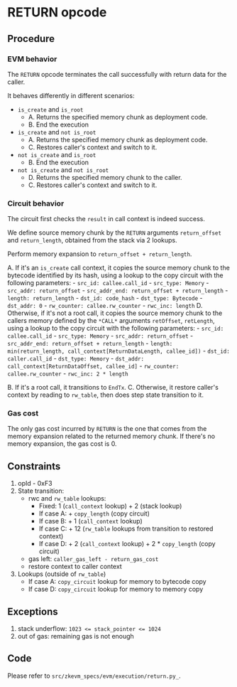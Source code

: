 # RETURN opcode

## Procedure

### EVM behavior

The `RETURN` opcode terminates the call successfully with return data for the
caller.

It behaves differently in different scenarios:

- `is_create` and `is_root`
    - A. Returns the specified memory chunk as deployment code.
    - B. End the execution
- `is_create` and `not is_root`
    - A. Returns the specified memory chunk as deployment code.
    - C. Restores caller's context and switch to it.
- `not is_create` and `is_root`
    - B. End the execution
- `not is_create` and `not is_root`
    - D. Returns the specified memory chunk to the caller.
    - C. Restores caller's context and switch to it.

### Circuit behavior

The circuit first checks the `result` in call context is indeed success.

We define source memory chunk by the `RETURN` arguments `return_offset` and
`return_length`, obtained from the stack via 2 lookups.

Perform memory expansion to `return_offset + return_length`.

A. If it's an `is_create` call context, it copies the source memory chunk to
the bytecode identified by its hash, using a lookup to the copy circuit with
the following parameters:
    - `src_id: callee.call_id`
    - `src_type: Memory`
    - `src_addr: return_offset`
    - `src_addr_end: return_offset + return_length`
    - `length: return_length`
    - `dst_id: code_hash`
    - `dst_type: Bytecode`
    - `dst_addr: 0`
    - `rw_counter: callee.rw_counter`
    - `rwc_inc: length`
D. Otherwise, if it's not a root call, it copies the source memory chunk to the
callers memory defined by the `*CALL*` arguments `retOffset`, `retLength`,
using a lookup to the copy circuit with the following parameters:
    - `src_id: callee.call_id`
    - `src_type: Memory`
    - `src_addr: return_offset`
    - `src_addr_end: return_offset + return_length`
    - `length: min(return_length, call_context[ReturnDataLength, callee_id])`
    - `dst_id: caller.call_id`
    - `dst_type: Memory`
    - `dst_addr: call_context[ReturnDataOffset, callee_id]`
    - `rw_counter: callee.rw_counter`
    - `rwc_inc: 2 * length`

B. If it's a root call, it transitions to `EndTx`.
C. Otherwise, it restore caller's context by reading to `rw_table`, then does
step state transition to it.


### Gas cost

The only gas cost incurred by `RETURN` is the one that comes from the memory
expansion related to the returned memory chunk.  If there's no memory
expansion, the gas cost is 0.

## Constraints

1. opId - 0xF3
2. State transition:
    - rwc and `rw_table` lookups:
        - Fixed: 1 (`call_context` lookup) + 2 (stack lookup)
        - If case A: + `copy_length` (copy circuit)
        - If case B: + 1 (`call_context` lookup)
        - If case C: + 12 (`rw_table` lookups from transition to restored context)
        - If case D: + 2 (`call_context` lookup) + 2 * `copy_length` (copy circuit)
    - gas left: `caller_gas_left - return_gas_cost`
    - restore context to caller context
3. Lookups (outside of `rw_table`)
    - If case A: `copy_circuit` lookup for memory to bytecode copy
    - If case D: `copy_circuit` lookup for memory to memory copy

## Exceptions

1. stack underflow: `1023 <= stack_pointer <= 1024`
2. out of gas: remaining gas is not enough

## Code

Please refer to `src/zkevm_specs/evm/execution/return.py_`.
